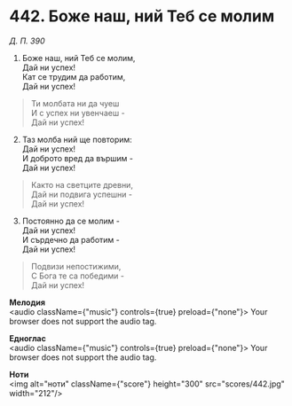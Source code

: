 # 442. Боже наш, ний Теб се молим

_Д. П. 390_

1. Боже наш, ний Теб се молим,  
Дай ни успех!  
Кат се трудим да работим,  
Дай ни успех!  

> Ти молбата ни да чуеш  
> И с успех ни увенчаеш -  
> Дай ни успех!

2. Таз молба ний ще повторим:  
Дай ни успех!  
И доброто вред да вършим -  
Дай ни успех!  

> Както на светците древни,  
> Дай ни подвига успешни -  
> Дай ни успех!

3. Постоянно да се молим -  
Дай ни успех!  
И сърдечно да работим -  
Дай ни успех!  

> Подвизи непостижими,  
> С Бога те са победими -  
> Дай ни успех!

**Мелодия**  
<audio className={"music"} controls={true} preload={"none"}>
    <source src="mp3/442.mp3" type="audio/mpeg"/>
    Your browser does not support the audio tag.
</audio>

**Едноглас**  
<audio className={"music"} controls={true} preload={"none"}>
    <source src="transp/442.mp3" type="audio/mpeg"/>
    Your browser does not support the audio tag.
</audio>

**Ноти**  
<img alt="ноти" className={"score"} height="300" src="scores/442.jpg" width="212"/>
